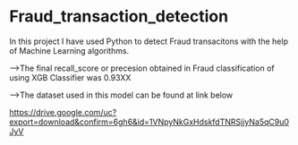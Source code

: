 # Fraud_transaction_detection

In this project I have used Python to detect Fraud transacitons with the help of Machine Learning algorithms.

-->The final recall_score or precesion obtained in Fraud classification of using XGB Classifier was 0.93XX

-->The dataset used in this model can be found at link below

https://drive.google.com/uc?export=download&confirm=6gh6&id=1VNpyNkGxHdskfdTNRSjjyNa5qC9u0JyV


